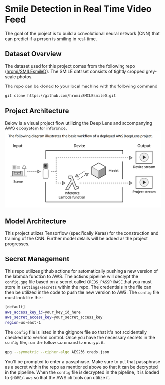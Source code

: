 # Smile Detection in Real Time Video Feed
The goal of the project is to build a convolutional neural network (CNN) that can predict if a person is smiling in real-time.
## Dataset Overview
The dataset used for this project comes from the following repo ([hromi/SMILEsmileD](https://github.com/hromi/SMILEsmileD)). The SMILE dataset consists of tightly cropped grey-scale photos.

The repo can be cloned to your local machine with the following command
```
git clone https://github.com/hromi/SMILEsmileD.git
```

## Project Architecture
Below is a visual project flow utilizing the Deep Lens and accompanying AWS ecosystem for inference.
![](ref/project_flow.png)
## Model Architecture
This project utlizes Tensorflow (specifically Keras) for the construction and training of the CNN. Further model details will be added as the project progresses.

## Secret Management
This repo utilizes github actions for automatically pushing a new version of the labmda function to AWS. The actions pipeline will decrypt the `config.gpg` file based on a secret called `CREDS_PASSPHRASE` that you must store in `settings/secrets` within the repo. The credentials in the file can then be utilized in the code to push the new version to AWS. The `config` file must look like this:

```bash
[default]
aws_access_key_id=your_key_id_here
aws_secret_access_key=your_secret_access_key
region=us-east-1
```

The `config` file is listed in the gitignore file so that it's not accidentally checked into version control. Once you have the necessary secrets in the `config` file, run the follow command to encrypt it:

```bash
gpg --symmetric --cipher-algo AES256 creds.json
```
You'll be prompted to enter a passphrase. Make sure to put that passphrase as a secret within the repo as mentioned above so that it can be decrypted in the pipeline. When the `config` file is decrypted in the pipeline, it is loaded to `$HOME/.aws` so that the AWS cli tools can utilize it.
